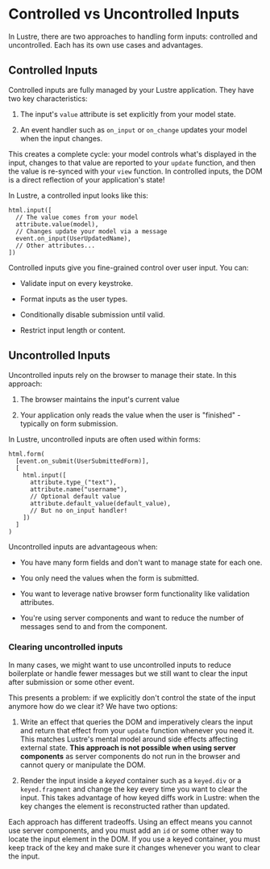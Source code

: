 # Controlled vs Uncontrolled Inputs

In Lustre, there are two approaches to handling form inputs: controlled and
uncontrolled. Each has its own use cases and advantages.

## Controlled Inputs

Controlled inputs are fully managed by your Lustre application. They have two key
characteristics:

1. The input's `value` attribute is set explicitly from your model state.

2. An event handler such as `on_input` or `on_change` updates your model when
   the input changes.

This creates a complete cycle: your model controls what's displayed in the input,
changes to that value are reported to your `update` function, and then the value
is re-synced with your `view` function. In controlled inputs, the DOM is a direct
reflection of your application's state!

In Lustre, a controlled input looks like this:

```gleam
html.input([
  // The value comes from your model
  attribute.value(model),
  // Changes update your model via a message
  event.on_input(UserUpdatedName),
  // Other attributes...
])
```

Controlled inputs give you fine-grained control over user input. You can:

- Validate input on every keystroke.

- Format inputs as the user types.

- Conditionally disable submission until valid.

- Restrict input length or content.

## Uncontrolled Inputs

Uncontrolled inputs rely on the browser to manage their state. In this approach:

1. The browser maintains the input's current value

2. Your application only reads the value when the user is "finished" - typically
   on form submission.

In Lustre, uncontrolled inputs are often used within forms:

```gleam
html.form(
  [event.on_submit(UserSubmittedForm)],
  [
    html.input([
      attribute.type_("text"),
      attribute.name("username"),
      // Optional default value
      attribute.default_value(default_value),
      // But no on_input handler!
    ])
  ]
)
```

Uncontrolled inputs are advantageous when:

- You have many form fields and don't want to manage state for each one.

- You only need the values when the form is submitted.

- You want to leverage native browser form functionality like validation attributes.

- You're using server components and want to reduce the number of messages send
  to and from the component.

### Clearing uncontrolled inputs

In many cases, we might want to use uncontrolled inputs to reduce boilerplate or
handle fewer messages but we still want to clear the input after submission or
some other event.

This presents a problem: if we explicitly don't control the state of the input
anymore how do we clear it? We have two options:

1. Write an effect that queries the DOM and imperatively clears the input and
   return that effect from your `update` function whenever you need it. This
   matches Lustre's mental model around side effects affecting external state.
   **This approach is not possible when using server components** as server
   components do not run in the browser and cannot query or manipulate the DOM.

2. Render the input inside a _keyed_ container such as a `keyed.div` or a
   `keyed.fragment` and change the key every time you want to clear the input.
   This takes advantage of how keyed diffs work in Lustre: when the key changes
   the element is reconstructed rather than updated.

Each approach has different tradeoffs. Using an effect means you cannot use
server components, and you must add an `id` or some other way to locate the input
element in the DOM. If you use a keyed container, you must keep track of the key
and make sure it changes whenever you want to clear the input.
